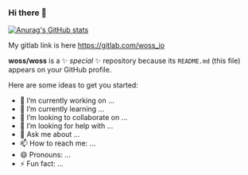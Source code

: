 ### Hi there 👋


[![Anurag's GitHub stats](https://github-readme-stats.vercel.app/api?username=woss)](https://github.com/anuraghazra/github-readme-stats)

My gitlab link is here https://gitlab.com/woss_io

**woss/woss** is a ✨ _special_ ✨ repository because its `README.md` (this file) appears on your GitHub profile.

Here are some ideas to get you started:

- 🔭 I’m currently working on ...
- 🌱 I’m currently learning ...
- 👯 I’m looking to collaborate on ...
- 🤔 I’m looking for help with ...
- 💬 Ask me about ...
- 📫 How to reach me: ...
- 😄 Pronouns: ...
- ⚡ Fun fact: ...

